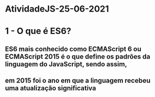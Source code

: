 # AtividadeJS-25-06-2021

# 1 - O que é ES6?
## ES6 mais conhecido como ECMAScript 6 ou ECMAScript 2015 é o que define os padrões da linguagem do JavaScript, sendo assim,
## em 2015 foi o ano em que a linguagem recebeu uma atualização significativa

